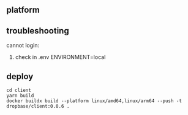 ## platform

## troubleshooting

cannot login:

1. check in .env ENVIRONMENT=local

## deploy

```
cd client
yarn build
docker buildx build --platform linux/amd64,linux/arm64 --push -t dropbase/client:0.0.6 .
```
